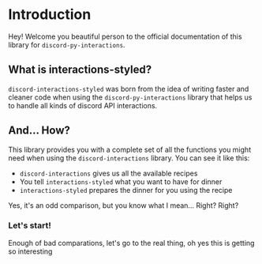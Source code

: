# Introduction

Hey! Welcome you beautiful person to the official documentation of this library for `discord-py-interactions`.

## What is interactions-styled?
`discord-interactions-styled` was born from the idea of writing faster and cleaner code when using the `discord-py-interactions` library that helps us to handle all kinds of discord API interactions.

## And... How?
This library provides you with a complete set of all the functions you might need when using the `discord-interactions` library. You can see it like this:

- `discord-interactions` gives us all the available recipes
- You tell `interactions-styled` what you want to have for dinner
- `interactions-styled` prepares the dinner for you using the recipe

Yes, it's an odd comparison, but you know what I mean... Right? Right?

### Let's start!

Enough of bad comparations, let's go to the real thing, oh yes this is getting so interesting